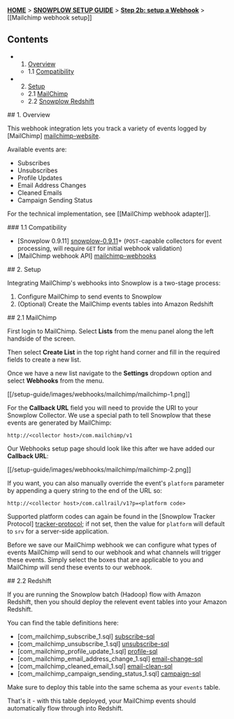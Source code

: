 <a name="top" />

[**HOME**](Home) > [**SNOWPLOW SETUP GUIDE**](Setting-up-Snowplow) > [**Step 2b: setup a Webhook**](Setting-up-a-webhook) > [[Mailchimp webhook setup]]

## Contents

- 1. [Overview](#overview)  
  - 1.1 [Compatibility](#compat)
- 2. [Setup](#setup)
  - 2.1 [MailChimp](#setup-mailchimp)
  - 2.2 [Snowplow Redshift](#setup-redshift)

<a name="overview" />
## 1. Overview

This webhook integration lets you track a variety of events logged by [MailChimp] [mailchimp-website].

Available events are:

- Subscribes
- Unsubscribes
- Profile Updates
- Email Address Changes
- Cleaned Emails
- Campaign Sending Status

For the technical implementation, see [[MailChimp webhook adapter]].

<a name="compat" />
### 1.1 Compatibility

* [Snowplow 0.9.11] [snowplow-0.9.11]+ (`POST`-capable collectors for event processing, will require `GET` for initial webhook validation)
* [MailChimp webhook API] [mailchimp-webhooks]

<a name="setup" />
## 2. Setup

Integrating MailChimp's webhooks into Snowplow is a two-stage process:

1. Configure MailChimp to send events to Snowplow
2. (Optional) Create the MailChimp events tables into Amazon Redshift

<a name="setup-mailchimp" />
## 2.1 MailChimp

First login to MailChimp. Select **Lists** from the menu panel along the left handside of the screen.  

Then select **Create List** in the top right hand corner and fill in the required fields to create a new list.

Once we have a new list navigate to the **Settings** dropdown option and select **Webhooks** from the menu.

[[/setup-guide/images/webhooks/mailchimp/mailchimp-1.png]]

For the **Callback URL** field you will need to provide the URI to your Snowplow Collector.  We use a special path to tell Snowplow that these events are generated by MailChimp:

```
http://<collector host>/com.mailchimp/v1
```

Our Webhooks setup page should look like this after we have added our **Callback URL**:

[[/setup-guide/images/webhooks/mailchimp/mailchimp-2.png]]

If you want, you can also manually override the event's `platform` parameter by appending a query string to the end of the URL so:

```
http://<collector host>/com.callrail/v1?p=<platform code>
```

Supported platform codes can again be found in the [Snowplow Tracker Protocol] [tracker-protocol]; if not set, then the value for `platform` will default to `srv` for a server-side application.

Before we save our MailChimp webhook we can configure what types of events MailChimp will send to our webhook and what channels will trigger these events.  Simply select the boxes that are applicable to you and MailChimp will send these events to our webhook.

<a name="setup-redshift" />
## 2.2 Redshift

If you are running the Snowplow batch (Hadoop) flow with Amazon Redshift, then you should deploy the relevent event tables into your Amazon Redshift.

You can find the table definitions here:

* [com_mailchimp_subscribe_1.sql] [subscribe-sql]
* [com_mailchimp_unsubscribe_1.sql] [unsubscribe-sql]
* [com_mailchimp_profile_update_1.sql] [profile-sql]
* [com_mailchimp_email_address_change_1.sql] [email-change-sql]
* [com_mailchimp_cleaned_email_1.sql] [email-clean-sql]
* [com_mailchimp_campaign_sending_status_1.sql] [campaign-sql]

Make sure to deploy this table into the same schema as your `events` table.

That's it - with this table deployed, your MailChimp events should automatically flow through into Redshift.

[mailchimp-website]: http://mailchimp.com/
[mailchimp-webhooks]: http://apidocs.mailchimp.com/webhooks/
[snowplow-0.9.11]: https://github.com/snowplow/snowplow/releases/tag/0.9.11
[tracker-protocol]: https://github.com/snowplow/snowplow/wiki/snowplow-tracker-protocol#1-common-parameters-platform-and-event-independent

[subscribe-sql]: https://github.com/snowplow/snowplow/blob/master/4-storage/redshift-storage/sql/com.mailchimp/subscribe_1.sql
[unsubscribe-sql]: https://github.com/snowplow/snowplow/blob/master/4-storage/redshift-storage/sql/com.mailchimp/unsubscribe_1.sql
[profile-sql]: https://github.com/snowplow/snowplow/blob/master/4-storage/redshift-storage/sql/com.mailchimp/profile_update_1.sql
[email-change-sql]: https://github.com/snowplow/snowplow/blob/master/4-storage/redshift-storage/sql/com.mailchimp/email_address_change_1.sql
[email-clean-sql]: https://github.com/snowplow/snowplow/blob/master/4-storage/redshift-storage/sql/com.mailchimp/cleaned_email_1.sql
[campaign-sql]: https://github.com/snowplow/snowplow/blob/master/4-storage/redshift-storage/sql/com.mailchimp/campaign_sending_status_1.sql